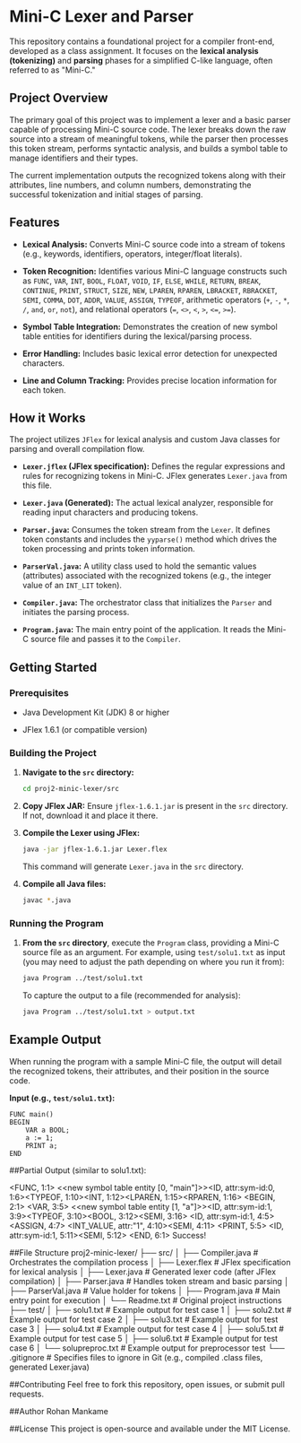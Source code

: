 # Mini-C Lexer and Parser

This repository contains a foundational project for a compiler front-end, developed as a class assignment. It focuses on the **lexical analysis (tokenizing)** and **parsing** phases for a simplified C-like language, often referred to as "Mini-C."

## Project Overview

The primary goal of this project was to implement a lexer and a basic parser capable of processing Mini-C source code. The lexer breaks down the raw source into a stream of meaningful tokens, while the parser then processes this token stream, performs syntactic analysis, and builds a symbol table to manage identifiers and their types.

The current implementation outputs the recognized tokens along with their attributes, line numbers, and column numbers, demonstrating the successful tokenization and initial stages of parsing.

## Features

* **Lexical Analysis:** Converts Mini-C source code into a stream of tokens (e.g., keywords, identifiers, operators, integer/float literals).

* **Token Recognition:** Identifies various Mini-C language constructs such as `FUNC`, `VAR`, `INT`, `BOOL`, `FLOAT`, `VOID`, `IF`, `ELSE`, `WHILE`, `RETURN`, `BREAK`, `CONTINUE`, `PRINT`, `STRUCT`, `SIZE`, `NEW`, `LPAREN`, `RPAREN`, `LBRACKET`, `RBRACKET`, `SEMI`, `COMMA`, `DOT`, `ADDR`, `VALUE`, `ASSIGN`, `TYPEOF`, arithmetic operators (`+`, `-`, `*`, `/`, `and`, `or`, `not`), and relational operators (`=`, `<>`, `<`, `>`, `<=`, `>=`).

* **Symbol Table Integration:** Demonstrates the creation of new symbol table entities for identifiers during the lexical/parsing process.

* **Error Handling:** Includes basic lexical error detection for unexpected characters.

* **Line and Column Tracking:** Provides precise location information for each token.

## How it Works

The project utilizes `JFlex` for lexical analysis and custom Java classes for parsing and overall compilation flow.

* **`Lexer.jflex` (JFlex specification):** Defines the regular expressions and rules for recognizing tokens in Mini-C. JFlex generates `Lexer.java` from this file.

* **`Lexer.java` (Generated):** The actual lexical analyzer, responsible for reading input characters and producing tokens.

* **`Parser.java`:** Consumes the token stream from the `Lexer`. It defines token constants and includes the `yyparse()` method which drives the token processing and prints token information.

* **`ParserVal.java`:** A utility class used to hold the semantic values (attributes) associated with the recognized tokens (e.g., the integer value of an `INT_LIT` token).

* **`Compiler.java`:** The orchestrator class that initializes the `Parser` and initiates the parsing process.

* **`Program.java`:** The main entry point of the application. It reads the Mini-C source file and passes it to the `Compiler`.

## Getting Started

### Prerequisites

* Java Development Kit (JDK) 8 or higher

* JFlex 1.6.1 (or compatible version)

### Building the Project

1.  **Navigate to the `src` directory:**

    ```bash
    cd proj2-minic-lexer/src
    ```

2.  **Copy JFlex JAR:**
    Ensure `jflex-1.6.1.jar` is present in the `src` directory. If not, download it and place it there.

3.  **Compile the Lexer using JFlex:**

    ```bash
    java -jar jflex-1.6.1.jar Lexer.flex
    ```

    This command will generate `Lexer.java` in the `src` directory.

4.  **Compile all Java files:**

    ```bash
    javac *.java
    ```

### Running the Program

1.  **From the `src` directory**, execute the `Program` class, providing a Mini-C source file as an argument.
    For example, using `test/solu1.txt` as input (you may need to adjust the path depending on where you run it from):

    ```bash
    java Program ../test/solu1.txt
    ```

    To capture the output to a file (recommended for analysis):

    ```bash
    java Program ../test/solu1.txt > output.txt
    ```

## Example Output

When running the program with a sample Mini-C file, the output will detail the recognized tokens, their attributes, and their position in the source code.

**Input (e.g., `test/solu1.txt`):**

```minic
FUNC main()
BEGIN
    VAR a BOOL;
    a := 1;
    PRINT a;
END
```

##Partial Output (similar to solu1.txt):

<FUNC, 1:1> <<new symbol table entity [0, "main"]>><ID, attr:sym-id:0, 1:6><TYPEOF, 1:10><INT, 1:12><LPAREN, 1:15><RPAREN, 1:16>
<BEGIN, 2:1>
    <VAR, 3:5> <<new symbol table entity [1, "a"]>><ID, attr:sym-id:1, 3:9><TYPEOF, 3:10><BOOL, 3:12><SEMI, 3:16>
    <ID, attr:sym-id:1, 4:5> <ASSIGN, 4:7> <INT_VALUE, attr:"1", 4:10><SEMI, 4:11>
    <PRINT, 5:5> <ID, attr:sym-id:1, 5:11><SEMI, 5:12>
<END, 6:1>
Success!

##File Structure
proj2-minic-lexer/
├── src/
│   ├── Compiler.java         # Orchestrates the compilation process
│   ├── Lexer.flex            # JFlex specification for lexical analysis
│   ├── Lexer.java            # Generated lexer code (after JFlex compilation)
│   ├── Parser.java           # Handles token stream and basic parsing
│   ├── ParserVal.java        # Value holder for tokens
│   ├── Program.java          # Main entry point for execution
│   └── Readme.txt            # Original project instructions
├── test/
│   ├── solu1.txt             # Example output for test case 1
│   ├── solu2.txt             # Example output for test case 2
│   ├── solu3.txt             # Example output for test case 3
│   ├── solu4.txt             # Example output for test case 4
│   ├── solu5.txt             # Example output for test case 5
│   ├── solu6.txt             # Example output for test case 6
│   └── solupreproc.txt       # Example output for preprocessor test
└── .gitignore                # Specifies files to ignore in Git (e.g., compiled .class files, generated Lexer.java)

##Contributing
Feel free to fork this repository, open issues, or submit pull requests.

##Author
Rohan Mankame

##License
This project is open-source and available under the MIT License.

